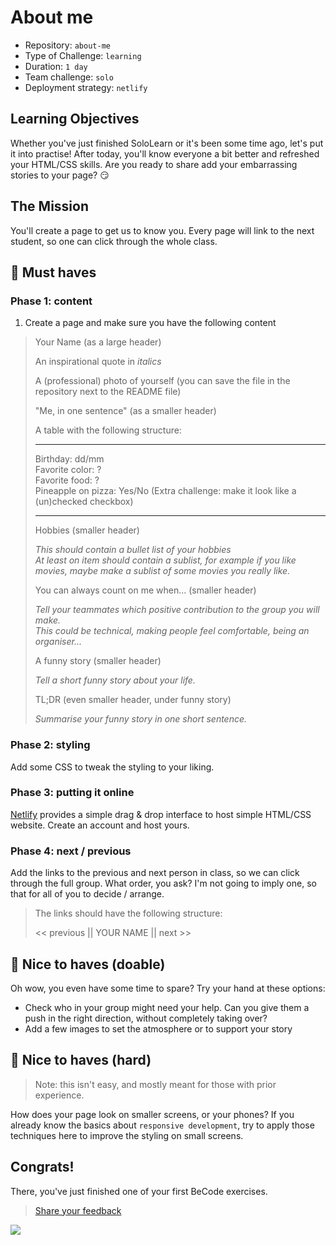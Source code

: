 # About me

- Repository: `about-me`
- Type of Challenge: `learning`
- Duration: `1 day`
- Team challenge: `solo`
- Deployment strategy: `netlify`

## Learning Objectives

Whether you've just finished SoloLearn or it's been some time ago, let's put it into practise!
After today, you'll know everyone a bit better and refreshed your HTML/CSS skills.
Are you ready to share add your embarrassing stories to your page? 😏

## The Mission

You'll create a page to get us to know you.
Every page will link to the next student, so one can click through the whole class.

## 🌱 Must haves

### Phase 1: content

1. Create a page and make sure you have the following content

> Your Name (as a large header)
>
> An inspirational quote in _italics_
>
> A (professional) photo of yourself (you can save the file in the repository next to the README file)
>
> "Me, in one sentence" (as a smaller header)
>
> A table with the following structure:
>
> ---
>
> Birthday: dd/mm  
> Favorite color: ?  
> Favorite food: ?  
> Pineapple on pizza: Yes/No (Extra challenge: make it look like a (un)checked checkbox)
>
> ---
>
> Hobbies (smaller header)
>
> _This should contain a bullet list of your hobbies_  
> _At least on item should contain a sublist, for example if you like movies, maybe make a sublist of some movies you really like._
>
> You can always count on me when... (smaller header)
>
> _Tell your teammates which positive contribution to the group you will make._  
> _This could be technical, making people feel comfortable, being an organiser..._
>
> A funny story (smaller header)
>
> _Tell a short funny story about your life._
>
> TL;DR (even smaller header, under funny story)
>
> _Summarise your funny story in one short sentence._

### Phase 2: styling

Add some CSS to tweak the styling to your liking.

### Phase 3: putting it online

[Netlify](https://www.netlify.com/) provides a simple drag & drop interface to host simple HTML/CSS website.
Create an account and host yours.

### Phase 4: next / previous

Add the links to the previous and next person in class, so we can click through the full group.
What order, you ask? I'm not going to imply one, so that for all of you to decide / arrange.

> The links should have the following structure:
>
> << previous || YOUR NAME || next >>

## 🌼 Nice to haves (doable)

Oh wow, you even have some time to spare? Try your hand at these options:

- Check who in your group might need your help. Can you give them a push in the right direction, without completely taking over?
- Add a few images to set the atmosphere or to support your story

## 🌳 Nice to haves (hard)

> Note: this isn't easy, and mostly meant for those with prior experience.

How does your page look on smaller screens, or your phones?
If you already know the basics about `responsive development`, try to apply those techniques here to improve the styling on small screens.

## Congrats!

There, you've just finished one of your first BeCode exercises.

> [Share your feedback](https://docs.google.com/forms/d/e/1FAIpQLScGi-_JizyaBnWSraNhOeUHPtT8PXbIxPmoBOzLhUhQ6oHadQ/viewform)

![](https://media.giphy.com/media/QMoXJjGPsmJ6Pdc596/giphy.gif)
